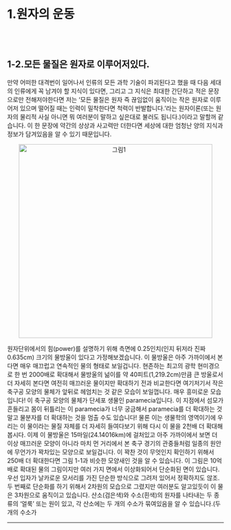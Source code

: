 # 1.원자의 운동
<br/><br/>

## 1-2.모든 물질은 원자로 이루어저있다.

만약 어떠한 대격번이 일어나서 인류의 모든 과학 기술이 파괴된다고 했을 때 다음 세대의 인류에게 꼭 남겨야 할 지식이 있다면, 그리고 그 지식은 최대한 간단하고 적은 문장으로만 전해저야한다면 저는 ‘모든 물질은 원자 즉 끊임없이 움직이는 작은 원자로 이루어저 있으며 떨어질 때는 인력이 밀착한다면 척력이 반발합니다.’라는 원자이론(또는 원자의 물리적 사실 아니면 뭐 여러분이 말하고 싶은대로 불러도 됩니다.)이라고 말할꺼 같습니다. 이 한 문장에 약간의 상상과 사고력만 더한다면 세상에 대한 엄청난 양의 지식과 정보가 담겨있음을 알 수 있기 때문입니다.

<p align="center"><img width="450" alt="그림1" src="f01-01_tc_big.svgz.png">

원자단위에서의 힘(power)를 설명하기 위해 측면에 0.25인치(인지 뒤저라 진짜 0.635cm) 크기의 물방울이 있다고 가정해보겠습니다. 이 물방울은 아주 가까이에서 본다면 매우 매끄럽고 연속적인 물의 형태로 보일겁니다. 현존하는 최고의 광학 현미경으로 한 번 2000배로 확대해서 물방울의 넒이를 약 40피트(1,219.2cm)만큼 큰 방울로서 더 자세히 본다면 여전히 매끄러운 물이지만 확대하기 전과 비교한다면 여기저기서 작은 축구공 모양의 물체가 앞뒤로 헤엄치는 것 같은 모습이 보일껍니다. 매우 흥미로운 모습입니다! 이 축구공 모양의 물체가 단세포 생물인 paramecia입니다. 이 지점에서 섬모가 흔들리고 몸이 뒤틀리는 이 paramecia가 너무 궁금해서 paramecia를 더 확대하는 것 말고 물분자를 더 확대하는 것을 멈출 수도 있습니다! 물론 이는 생물학의 영역이기에 우리는 이 물이라는 물질 자체를 더 자세히 들여다보기 위해 다시 이 물을 2천배 더 확대해봅시다. 이제 이 물방울은 15마일(24.14016km)에 걸처있고 아주 가까이에서 보면 더 이상 매끄러운 모양이 아니라 마치 먼 거리에서 본 축구 경기의 관중들처럼 일종의 원안에 무언가가 꽉차있는 모양으로 보일겁니다. 이 꽉찬 것이 무엇인지 확인하기 위해서 250배 더 확대한다면 그림 1-1과 비슷한 모양새인 것을 알 수 있습니다. 이 그림은 10억배로 확대된 물의 그림이지만 여러 가지 면에서 이상화되어서 단순화된 면이 있습니다. 우선 입자가 날카로운 모서리를 가진 단순한 방식으로 그려저 있어서 정확하지도 않조. 두 번째로 단순화를 하기 위해서 2차원의 모습으로 그렸지만 여러분도 알고있듯이 이 물은 3차원으로 움직이고 있습니다. 산소(검은색)와 수소(흰색)의 원자를 나타내는 두 종류의 ‘얼룩’ 또는 원이 있고, 각 산소에는 두 개의 수소가 묶여있음을 알 수 있습니다.(두 개의 수소가


---
